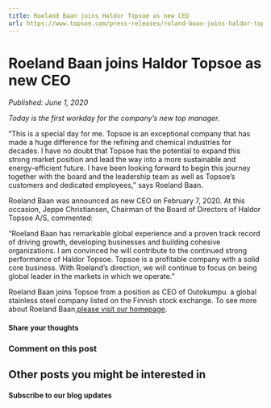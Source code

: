 ```yaml
---
title: Roeland Baan joins Haldor Topsoe as new CEO
url: https://www.topsoe.com/press-releases/roland-baan-joins-haldor-topsoe-as-new-ceo#main-content
---
```


# Roeland Baan joins Haldor Topsoe as new CEO

*Published: June 1, 2020*

*Today is the first workday for the company’s new top manager.*

“This is a special day for me. Topsoe is an exceptional company that has made a huge difference for the refining and chemical industries for decades. I have no doubt that Topsoe has the potential to expand this strong market position and lead the way into a more sustainable and energy-efficient future. I have been looking forward to begin this journey together with the board and the leadership team as well as Topsoe’s customers and dedicated employees,” says Roeland Baan.

Roeland Baan was announced as new CEO on February 7, 2020. At this occasion, Jeppe Christiansen, Chairman of the Board of Directors of Haldor Topsoe A/S, commented:

“Roeland Baan has remarkable global experience and a proven track record of driving growth, developing businesses and building cohesive organizations. I am convinced he will contribute to the continued strong performance of Haldor Topsoe. Topsoe is a profitable company with a solid core business. With Roeland’s direction, we will continue to focus on being global leader in the markets in which we operate.”

Roeland Baan joins Topsoe from a position as CEO of Outokumpu. a global stainless steel company listed on the Finnish stock exchange. To see more about Roeland Baan,[please visit our homepage](https://www.topsoe.com/about/management/executive-committee/roeland-baan).

#### Share your thoughts

### Comment on this post

## Other posts you might be interested in

#### Subscribe to our blog updates